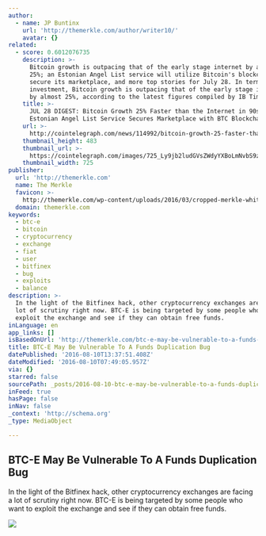 ```yaml
---
author:
  - name: JP Buntinx
    url: 'http://themerkle.com/author/writer10/'
    avatar: {}
related:
  - score: 0.6012076735
    description: >-
      Bitcoin growth is outpacing that of the early stage internet by almost
      25%; an Estonian Angel List service will utilize Bitcoin's blockchain to
      secure its marketplace, and more top stories for July 28. In terms of
      investment, Bitcoin growth is outpacing that of the early stage internet
      by almost 25%, according to the latest figures compiled by IB Times UK.
    title: >-
      JUL 28 DIGEST: Bitcoin Growth 25% Faster than the Internet in 90s;
      Estonian Angel List Service Secures Marketplace with BTC Blockchain
    url: >-
      http://cointelegraph.com/news/114992/bitcoin-growth-25-faster-than-the-internet-in-90s-estonian-angel-list-service-secures-marketplace-with-btc-blockchain
    thumbnail_height: 483
    thumbnail_url: >-
      https://cointelegraph.com/images/725_Ly9jb2ludGVsZWdyYXBoLmNvbS9zdG9yYWdlL3VwbG9hZHMvdmlldy85OTE5MjU5NTUxNmEyZDIxZWMxOTZiZWQzNjI2MjQ0NS5wbmc=.jpg
    thumbnail_width: 725
publisher:
  url: 'http://themerkle.com'
  name: The Merkle
  favicon: >-
    http://themerkle.com/wp-content/uploads/2016/03/cropped-merkle-white-1-192x192.png
  domain: themerkle.com
keywords:
  - btc-e
  - bitcoin
  - cryptocurrency
  - exchange
  - fiat
  - user
  - bitfinex
  - bug
  - exploits
  - balance
description: >-
  In the light of the Bitfinex hack, other cryptocurrency exchanges are facing a
  lot of scrutiny right now. BTC-E is being targeted by some people who want to
  exploit the exchange and see if they can obtain free funds.
inLanguage: en
app_links: []
isBasedOnUrl: 'http://themerkle.com/btc-e-may-be-vulnerable-to-a-funds-duplication-bug/'
title: BTC-E May Be Vulnerable To A Funds Duplication Bug
datePublished: '2016-08-10T13:37:51.408Z'
dateModified: '2016-08-10T07:49:05.957Z'
via: {}
starred: false
sourcePath: _posts/2016-08-10-btc-e-may-be-vulnerable-to-a-funds-duplication-bug.md
inFeed: true
hasPage: false
inNav: false
_context: 'http://schema.org'
_type: MediaObject

---
```

<article style=""><h1>BTC-E May Be Vulnerable To A Funds Duplication Bug</h1><p>In the light of the Bitfinex hack, other cryptocurrency exchanges are facing a lot of scrutiny right now. BTC-E is being targeted by some people who want to exploit the exchange and see if they can obtain free funds.</p><img src="http://themerkle.com/wp-content/uploads/2016/08/shutterstock_371467279.jpg" /></article>